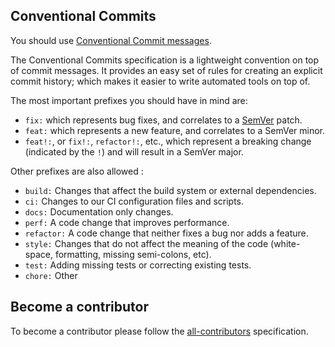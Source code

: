 ## Conventional Commits

You should use [Conventional Commit messages](https://www.conventionalcommits.org/).

The Conventional Commits specification is a lightweight convention on top of commit messages.
It provides an easy set of rules for creating an explicit commit history;
which makes it easier to write automated tools on top of.

The most important prefixes you should have in mind are:

- `fix:` which represents bug fixes, and correlates to a [SemVer](https://semver.org/)
  patch.
- `feat:` which represents a new feature, and correlates to a SemVer minor.
- `feat!:`, or `fix!:`, `refactor!:`, etc., which represent a breaking change
  (indicated by the `!`) and will result in a SemVer major.

Other prefixes are also allowed :

- `build:` Changes that affect the build system or external dependencies.
- `ci:` Changes to our CI configuration files and scripts.
- `docs:` Documentation only changes.
- `perf:` A code change that improves performance.
- `refactor:` A code change that neither fixes a bug nor adds a feature.
- `style:` Changes that do not affect the meaning of the code (white-space, formatting, missing semi-colons, etc).
- `test:` Adding missing tests or correcting existing tests.
- `chore:` Other

## Become a contributor

To become a contributor please follow the [all-contributors](https://github.com/all-contributors/all-contributors) specification.
